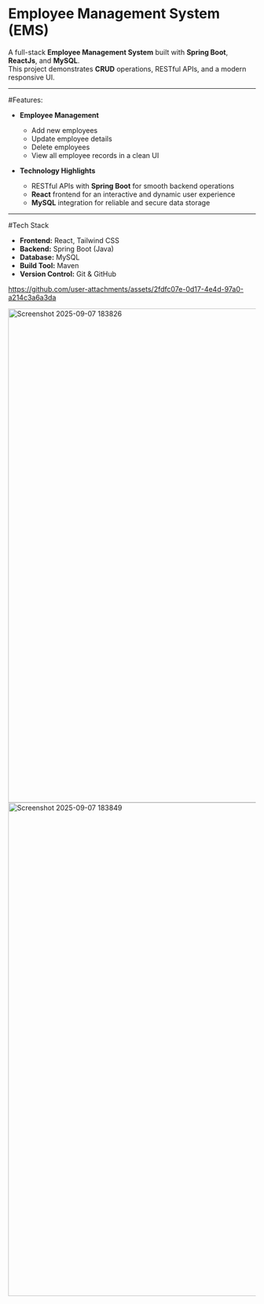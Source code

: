 # Employee Management System (EMS)

A full-stack **Employee Management System** built with **Spring Boot**, **ReactJs**, and **MySQL**.  
This project demonstrates **CRUD** operations, RESTful APIs, and a modern responsive UI.

----

#Features:
- **Employee Management**
  - Add new employees
  - Update employee details
  - Delete employees
  - View all employee records in a clean UI

- **Technology Highlights**
  - RESTful APIs with **Spring Boot** for smooth backend operations
  - **React** frontend for an interactive and dynamic user experience
  - **MySQL** integration for reliable and secure data storage

----

#Tech Stack
- **Frontend:** React, Tailwind CSS
- **Backend:** Spring Boot (Java)
- **Database:** MySQL
- **Build Tool:** Maven
- **Version Control:** Git & GitHub



https://github.com/user-attachments/assets/2fdfc07e-0d17-4e4d-97a0-a214c3a6a3da

<img width="1919" height="1005" alt="Screenshot 2025-09-07 183826" src="https://github.com/user-attachments/assets/9e19e31d-4f2e-4a53-934d-84236857a673" />

<img width="1919" height="1004" alt="Screenshot 2025-09-07 183849" src="https://github.com/user-attachments/assets/86d67858-28a7-4bad-9b24-359503ae91de" />



